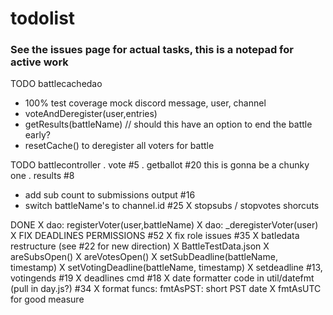 # todolist

### See the issues page for actual tasks, this is a notepad for active work

TODO battlecachedao
- 100% test coverage
    mock discord message, user, channel
- voteAndDeregister(user,entries)
- getResults(battleName) // should this have an option to end the battle early?
- resetCache() to deregister all voters for battle

TODO battlecontroller
. vote #5
. getballot #20
    this is gonna be a chunky one
. results #8
- add sub count to submissions output #16
- switch battleName's to channel.id #25
X stopsubs / stopvotes shorcuts 

DONE
X dao: registerVoter(user,battleName)
X dao: _deregisterVoter(user)
X FIX DEADLINES PERMISSIONS #52
X fix role issues #35
X batledata restructure (see #22 for new direction)
X BattleTestData.json
X areSubsOpen()
X areVotesOpen()
X setSubDeadline(battleName, timestamp)
X setVotingDeadline(battleName, timestamp)
X setdeadline #13, votingends #19
X deadlines cmd #18
X date formatter code in util/datefmt (pull in day.js?) #34
X format funcs: 
    fmtAsPST: short PST date
X fmtAsUTC for good measure